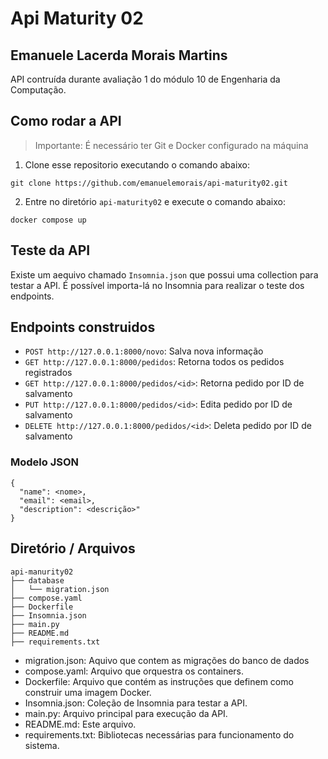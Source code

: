 # Api Maturity 02

## Emanuele Lacerda Morais Martins
API contruída durante avaliação 1 do módulo 10 de Engenharia da Computação.

## Como rodar a API
> Importante: É necessário ter Git e Docker configurado na máquina

1. Clone esse repositorio executando o comando abaixo:

```
git clone https://github.com/emanuelemorais/api-maturity02.git
```
2. Entre no diretório `api-maturity02` e execute o comando abaixo:

 ```
docker compose up
```

## Teste da API

Existe um aequivo chamado `Insomnia.json` que possui uma collection para testar a API. É possível importa-lá no Insomnia para realizar o teste dos endpoints.

## Endpoints construidos

- `POST http://127.0.0.1:8000/novo`: Salva nova informação
- `GET http://127.0.0.1:8000/pedidos`: Retorna todos os pedidos registrados
- `GET http://127.0.0.1:8000/pedidos/<id>`: Retorna pedido por ID de salvamento
- `PUT http://127.0.0.1:8000/pedidos/<id>`: Edita pedido por ID de salvamento
- `DELETE http://127.0.0.1:8000/pedidos/<id>`: Deleta pedido por ID de salvamento

### Modelo JSON

```
{
  "name": <nome>,
  "email": <email>,
  "description": <descrição>"
}
```

## Diretório / Arquivos

```
api-manurity02
├── database
│   └── migration.json
├── compose.yaml
├── Dockerfile
├── Insomnia.json
├── main.py
├── README.md
├── requirements.txt
```

- migration.json: Aquivo que contem as migrações do banco de dados
- compose.yaml: Arquivo que orquestra os containers.
- Dockerfile:  Arquivo que contém as instruções que definem como construir uma imagem Docker.
- Insomnia.json: Coleção de Insomnia para testar a API.
- main.py: Arquivo principal para execução da API.
- README.md: Este arquivo.
- requirements.txt: Bibliotecas necessárias para funcionamento do sistema.
